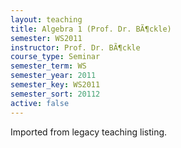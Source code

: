 ```yaml
---
layout: teaching
title: Algebra 1 (Prof. Dr. BÃ¶ckle)
semester: WS2011
instructor: Prof. Dr. BÃ¶ckle
course_type: Seminar
semester_term: WS
semester_year: 2011
semester_key: WS2011
semester_sort: 20112
active: false
---
```

Imported from legacy teaching listing.
